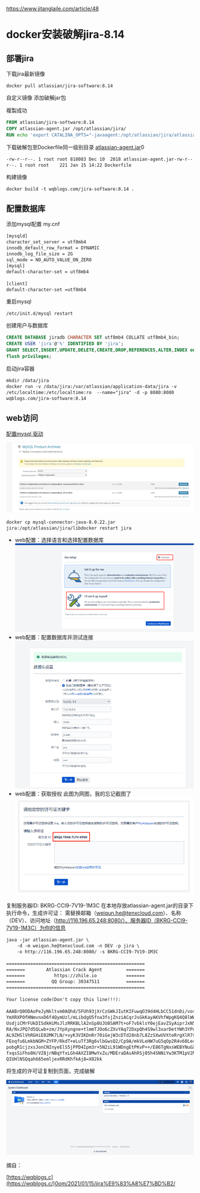https://www.jitanglaile.com/article/48



# docker安装破解jira-8.14

## 部署jira

下载jira最新镜像

```
docker pull atlassian/jira-software:8.14
```

自定义镜像 添加破解jar包

複製成功

```dockerfile
FROM atlassian/jira-software:8.14
COPY atlassian-agent.jar /opt/atlassian/jira/
RUN echo 'export CATALINA_OPTS="-javaagent:/opt/atlassian/jira/atlassian-agent.jar ${CATALINA_OPTS}"' >> /opt/atlassian/jira/bin/setenv.sh
```

下载破解包至Dockerfile同一级别目录
[atlassian-agent.jar](https://pan.wqblogs.com/s/n8SLmJp2W2Ebqmq)0

```
-rw-r--r--. 1 root root 818083 Dec 10  2018 atlassian-agent.jar-rw-r--r--. 1 root root    221 Jan 15 14:22 Dockerfile
```

构建镜像

```
docker build -t wqblogs.com/jira-software:8.14 .
```

## 配置数据库

添加mysql配置 my.cnf

```
[mysqld]
character_set_server = utf8mb4
innodb_default_row_format = DYNAMIC
innodb_log_file_size = 2G
sql_mode = NO_AUTO_VALUE_ON_ZERO
[mysql]
default-character-set = utf8mb4

[client]
default-character-set =utf8mb4
```

重启mysql

```
/etc/init.d/mysql restart
```

创建用户与数据库

```sql
CREATE DATABASE jiradb CHARACTER SET utf8mb4 COLLATE utf8mb4_bin;
CREATE USER 'jira'@'%' IDENTIFIED BY 'jira';
GRANT SELECT,INSERT,UPDATE,DELETE,CREATE,DROP,REFERENCES,ALTER,INDEX on jiradb.* TO 'jira'@'%';
flush privileges;
```

启动jira容器

```
mkdir /data/jira
docker run -v /data/jira:/var/atlassian/application-data/jira -v /etc/localtime:/etc/localtime:ro  --name="jira" -d -p 8080:8080 wqblogs.com/jira-software:8.14
```

## web访问

[配置mysql 驱动](https://downloads.mysql.com/archives/c-j/)

[![mysql8.0驱动](.img_jira/b01e472b05cf5727a5a652c10678e8cc.png)](https://www.jitanglaile.com/uploads/article/20230104/b01e472b05cf5727a5a652c10678e8cc.png)

```
docker cp mysql-connector-java-8.0.22.jar jira:/opt/atlassian/jira/libdocker restart jira
```

- web配置：选择语言和选择配置数据库
  [![3fd317a60eb0217f50a1dc9a14cbf04a.png](.img_jira/3fd317a60eb0217f50a1dc9a14cbf04a.png)](https://www.jitanglaile.com/uploads/article/20230104/3fd317a60eb0217f50a1dc9a14cbf04a.png)
- web配置：配置数据库并测试连接
  [![2ce3da33cad154ca0b06ca63d064bdb4.png](.img_jira/2ce3da33cad154ca0b06ca63d064bdb4.png)](https://www.jitanglaile.com/uploads/article/20230104/2ce3da33cad154ca0b06ca63d064bdb4.png)
- web配置：获取授权
  此图为网图，我的忘记截图了
  [![5af8444be77e73f739e896d4ed4c0b44.png](.img_jira/5af8444be77e73f739e896d4ed4c0b44.png)](https://www.jitanglaile.com/uploads/article/20230104/5af8444be77e73f739e896d4ed4c0b44.png)

复制服务器ID: BKRG-CCI9-7V19-1M3C
在本地存放atlassian-agent.jar的目录下执行命令，生成许可证：
需替换邮箱（[weiqun.he@tenxcloud.com](mailto:weiqun.he@tenxcloud.com)）、名称（DEV）、访问地址（http://116.196.65.248:8080/）、服务器ID（BKRG-CCI9-7V19-1M3C）为你的信息

```
java -jar atlassian-agent.jar \
    -d -m weiqun.he@tenxcloud.com -n DEV -p jira \
    -o http://116.196.65.248:8080/ -s BKRG-CCI9-7V19-1M3C

====================================================
=======        Atlassian Crack Agent         =======
=======           https://zhile.io           =======
=======          QQ Group: 30347511          =======
====================================================

Your license code(Don't copy this line!!!):

AAABrQ0ODAoPeJyNkltvm0AQhd/5FUh93jXrCzGWkJIutKIFuwqO39d4HLbCC51dnDi/voshai6WV
YmXRXPOfHNmvnxD6f4QymUzl/mLibdgU5fna3fsjZnziACqrJsGkKayAKVhfWpgKQ4Q8lWWxfc8u
UsdjiCMrFUkDISdkHiMsJlzRRKBLlA2nSp8UJU8SAM7t+oF7vbklsY0ejEavZSyAiprJxNSGVBCF
RA/NxJPQ7d5QLwb+zm/JYpXyngne+tlmmTJOo6cZXvYAq72DxpQh4S9wl3xarDetYWh3YPoem+eB
AL9ZHSlVhRGHiE02MK7LN/+vyK3VIKDnRr70iGejW3cDTd28nb7L8ZzSXwUVXteRrgXlR7sPxqt8
FEoqfu6LmkbNGM+ZYFP/RkdT+eLuTf3Rg6vlbGwsQ2/Cp9A/mkVLeHW7uG5qOp2R4v60Le4HMt/D
pobgR1cjzxsJonCNInyeElS5jPPD4Ipm3r+5N2iL91WDngEtPKvP++/E86TgNxsWEBYNuGXTvrzs
fxqsSiFho8H/VZ8jrNBqYfxLGh4AXZI8MwYxZu/MDEraDAsAhRSj05h4SNNiYw3KTM1pV2N1P6zo
QIUHlNSQqah665emljexRRdKhfkAj8=X02kk
```

将生成的许可证复制到页面，完成破解

[![d4936c3a93c80480f9c82c4ba690626b.png](.img_jira/d4936c3a93c80480f9c82c4ba690626b.png)](https://www.jitanglaile.com/uploads/article/20230104/d4936c3a93c80480f9c82c4ba690626b.png)

摘自：

[https://wqblogs.c](https://wqblogs.c/)0om/2021/01/15/jira%E9%83%A8%E7%BD%B2/